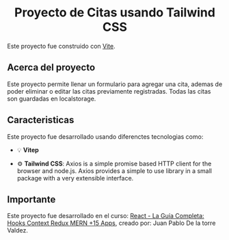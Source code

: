<h1 align="center">Proyecto de Citas usando Tailwind CSS</h1>

Este proyecto fue construido con [Vite](https://vitejs.dev/guide/#overview).

## Acerca del proyecto

Este proyecto permite llenar un formulario para agregar una cita, ademas de poder eliminar o editar las citas previamente registradas.
Todas las citas son guardadas en localstorage.


## Caracteristicas

Este proyecto fue desarrollado usando diferenctes tecnologias como: 

- :bulb: **Vitep**

- :gear: **Tailwind CSS**: Axios is a simple promise based HTTP client for the browser and node.js. Axios provides a simple to use library in a small package with a very extensible interface.

## Importante

Este proyecto fue desarrollado en el curso: [React - La Guía Completa: Hooks Context Redux MERN +15 Apps](demy.com/course/react-de-principiante-a-experto-creando-mas-de-10-aplicaciones/), creado por: Juan Pablo De la torre Valdez.

